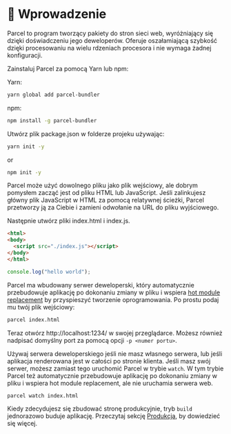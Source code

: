 # 🚀 Wprowadzenie

Parcel to program tworzący pakiety do stron sieci web, wyróżniający się dzięki doświadczeniu jego deweloperów. Oferuje oszałamiającą szybkość dzięki procesowaniu na wielu rdzeniach procesora i nie wymaga żadnej konfiguracji.

Zainstaluj Parcel za pomocą Yarn lub npm:

Yarn:
```bash
yarn global add parcel-bundler
```

npm:
```bash
npm install -g parcel-bundler
```

Utwórz plik package.json w folderze projeku używając:

```bash
yarn init -y
```
or
```bash
npm init -y
```

Parcel może użyć dowolnego pliku jako plik wejściowy, ale dobrym pomysłem zacząć jest od pliku HTML lub JavaScript. Jeśli zalinkujesz główny plik JavaScript w HTML za pomocą relatywnej ścieżki, Parcel przetworzy ją za Ciebie i zamieni odwołanie na URL do pliku wyjściowego.

Następnie utwórz pliki index.html i index.js.

```html
<html>
<body>
  <script src="./index.js"></script>
</body>
</html>
```

```javascript
console.log("hello world");
```

Parcel ma wbudowany serwer deweloperski, który automatycznie przebudowuje aplikację po dokonaniu zmiany w pliku i wspiera [hot module replacement](hmr.html) by przyspieszyć tworzenie oprogramowania. Po prostu podaj mu twój plik wejściowy:

```bash
parcel index.html
```

Teraz otwórz http://localhost:1234/ w swojej przeglądarce. Możesz również nadpisać domyślny port za pomocą opcji `-p <numer portu>`.

Używaj serwera deweloperskiego jeśli nie masz własnego serwera, lub jeśli aplikacja renderowana jest w całości po stronie klienta. Jeśli masz swój serwer, możesz zamiast tego uruchomić Parcel w trybie `watch`. W tym trybie Parcel też automatycznie przebudowuje aplikację po dokonaniu zmiany w pliku i wspiera hot module replacement, ale nie uruchamia serwera web.

```bash
parcel watch index.html
```

Kiedy zdecydujesz się zbudować stronę produkcyjnie, tryb `build` jednorazowo buduje aplikację. Przeczytaj sekcję [Produkcja](production.html), by dowiedzieć się więcej.
